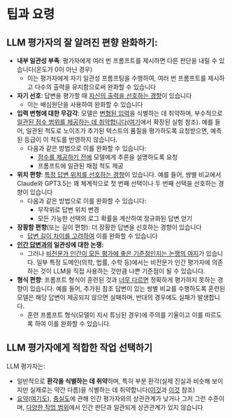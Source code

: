 # 팁과 요령

## LLM 평가자의 잘 알려진 편향 완화하기: 

- **내부 일관성 부족**: 평가자에게 여러 번 프롬프트를 제시하면 다른 판단을 내릴 수 있습니다(온도가 0이 아닌 경우)
	- 이는 평가자에게 자기 일관성 프롬프팅을 수행하여, 여러 번 프롬프트를 제시하고 다수의 출력을 유지함으로써 완화할 수 있습니다
- **자기 선호**: 답변을 평가할 때 [자신의 출력을 선호하는 경향](https://arxiv.org/abs/2404.13076)이 있습니다
	- 이는 배심원단을 사용하여 완화할 수 있습니다
- **입력 변형에 대한 무감각**: 모델은 [변형된 입력](https://arxiv.org/abs/2406.13439)을 식별하는 데 취약하며, 부수적으로 [일관된 점수 범위를 제공하는 데 취약합니다](https://twitter.com/aparnadhinak/status/1748368364395721128)([여기](https://github.com/LeonEricsson/llmjudge/blob/main/README.md)에서 확장된 실험 참조). 예를 들어, 일관된 척도로 노이즈가 추가된 텍스트의 품질을 평가하도록 요청받으면, 예측된 등급이 이 척도를 반영하지 않습니다.
	- 다음과 같은 방법으로 이를 완화할 수 있습니다:
		- [점수를 제공하기 전에](https://twitter.com/seungonekim/status/1749289437165769177) 모델에게 추론을 설명하도록 요청
		- 프롬프트에 일관된 채점 척도 제공
- **위치 편향**: [특정 답변 위치를 선호하는 경향](https://arxiv.org/abs/2306.05685)이 있습니다. 예를 들어, 쌍별 비교에서 Claude와 GPT3.5는 꽤 체계적으로 첫 번째 선택이나 두 번째 선택을 선호하는 경향이 있습니다
	- 다음과 같은 방법으로 이를 완화할 수 있습니다:
		- 무작위로 답변 위치 변경
		- 모든 가능한 선택의 로그 확률을 계산하여 정규화된 답변 얻기
- **장황함 편향**(또는 길이 편향): 더 장황한 답변을 선호하는 경향이 있습니다
	- [답변 길이 차이를 고려하여](https://arxiv.org/abs/2404.04475) 이를 완화할 수 있습니다
- **[인간 답변과의](https://arxiv.org/abs/2308.15812) 일관성에 대한 논쟁:**
	- 그러나 [비전문가 인간이 모든 평가에 좋은 기준점인지는 논쟁의 여지](https://arxiv.org/abs/2202.06935)가 있습니다. 일부 특정 도메인(의학, 법률, 수학 등)에서는 비전문가 인간 평가자에 의존하는 것이 LLM을 직접 사용하는 것만큼 나쁜 기준점이 될 수 있습니다.
- **형식 편향**: 프롬프트 형식이 훈련된 것과 [너무 다르면](https://arxiv.org/abs/2310.17631) 정확하게 평가하지 못하는 경향이 있습니다. 예를 들어, 추가된 참조 답변이 있는 쌍별 비교를 수행하도록 훈련된 모델은 해당 답변이 제공되지 않으면 실패하며, 반대의 경우에도 실패가 발생합니다.
	- 훈련 프롬프트 형식(모델이 지시 튜닝된 경우)에 주의를 기울이고 이를 따르도록 하여 이를 완화할 수 있습니다.

## LLM 평가자에게 적합한 작업 선택하기

LLM 평가자는:
- 일반적으로 **환각을 식별하는 데 취약**하며, 특히 부분 환각(실제 진실과 비슷해 보이지만 실제로는 약간 다름)을 식별하는 데 취약합니다([이것](https://arxiv.org/abs/2305.11747)과 [이것](https://arxiv.org/abs/2303.08896) 참조)
- [요약](https://arxiv.org/abs/2304.02554)([여기도](https://arxiv.org/abs/2303.16634)), [충실도](https://arxiv.org/abs/2307.16877)에 관해 인간 평가자와의 상관관계가 낮거나 그저 그런 수준이며, [다양한 작업 범위](https://arxiv.org/abs/2406.18403)에서 인간 판단과 일관되게 상관관계가 있지 않습니다